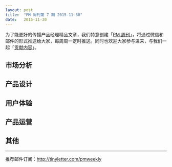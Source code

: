 ```yaml
---
layout: post
title:  "PM 周刊第 7 期 2015-11-30"
date:   2015-11-30
---
```


为了能更好的传播产品经理精品文章，我们特意创建「[PM 周刊](http://pmweekly.com/)」，将通过微信和邮件的形式推送给大家，每周周一定时推送。同时也欢迎大家参与进来，与我们一起「[贡献内容](https://github.com/vincent4j/pmweekly.com/issues/new)」。    

## 市场分析 

            
  
## 产品设计 


## 用户体验
  

## 产品运营



## 其他

      

---
推荐邮件订阅：<http://tinyletter.com/pmweekly>  
      
  
 
